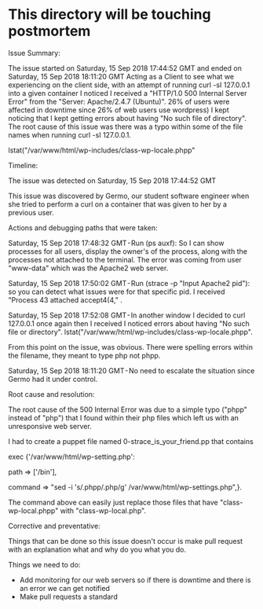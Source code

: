 This directory will be touching postmortem
=============================================

Issue Summary:

The issue started on Saturday, 15 Sep 2018 17:44:52 GMT and ended on Saturday, 15 Sep 2018 18:11:20 GMT
Acting as a Client to see what we experiencing on the client side, with an attempt of running curl -sI 127.0.0.1 into a given container I noticed I received a "HTTP/1.0 500 Internal Server Error" from the "Server: Apache/2.4.7 (Ubuntu)".
26% of users were affected in downtime since 26% of web users use wordpress)
I kept noticing that I kept getting errors about having "No such file of directory". The root cause of this issue was there was a typo within some of the file names when running curl -sI 127.0.0.1.

 lstat("/var/www/html/wp-includes/class-wp-locale.phpp"

Timeline:

The issue was detected on Saturday, 15 Sep 2018 17:44:52 GMT

This issue was discovered by Germo, our student software engineer when she tried to perform a curl on a container that was given to her by a previous user.

Actions and debugging paths that were taken:

Saturday, 15 Sep 2018 17:48:32 GMT - Run (ps auxf): So I can show processes for all users, display the owner's of the process, along with the processes not attached to the terminal. The error was coming from user "www-data" which was the Apache2 web server.

Saturday, 15 Sep 2018 17:50:02 GMT - Run (strace -p "Input Apache2 pid"): so you can detect what issues were for that specific pid. I received "Process 43 attached accept4(4," .

Saturday, 15 Sep 2018 17:52:08 GMT - In another window I decided to curl 127.0.0.1 once again then I received I noticed errors about having "No such file or directory".
lstat("/var/www/html/wp-includes/class-wp-locale.phpp".

From this point on the issue, was obvious. There were spelling errors within the filename, they meant to type php not phpp.

Saturday, 15 Sep 2018 18:11:20 GMT - No need to escalate the situation since Germo had it under control.

Root cause and resolution:

The root cause of the 500 Internal Error was due to a simple typo ("phpp" instead of "php") that I found within their php files which left us with an unresponsive web server.

I had to create a puppet file named 0-strace_is_your_friend.pp that contains

exec {'/var/www/html/wp-setting.php':

path => ['/bin'],

command => "sed -i 's/.phpp/.php/g' /var/www/html/wp-settings.php",}.

The command above can easily just replace those files that have "class-wp-local.phpp" with "class-wp-local.php".

Corrective and preventative:

Things that can be done so this issue doesn't occur is make pull request with an explanation what and why do you what you do.

Things we need to do:

- Add monitoring for our web servers so if there is downtime and there is an error we can get notified
- Make pull requests a standard